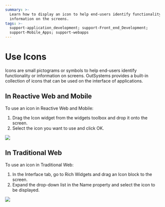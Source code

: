 ```yaml
---
summary: >-
  Learn how to display an icon to help end-users identify functionality or
  information on the screens.
tags: >-
  support-application_development; support-Front_end_Development;
  support-Mobile_Apps; support-webapps
---
```


# Use Icons

Icons are small pictograms or symbols to help end-users identify functionality or information on screens. OutSystems provides a built-in collection of icons that can be used on the interface of applications.

## In Reactive Web and Mobile

To use an icon in Reactive Web and Mobile:

1. Drag the Icon widget from the widgets toolbox and drop it onto the screen.
2. Select the icon you want to use and click OK. 

![](https://github.com/danielmarquespt/docs-product/tree/e7ea3f444d5129dab245c69ab72ae091554bc4fb/src/develop/ui/image/images/use-icons-mobile.png?width=750)

## In Traditional Web

To use an icon in Traditional Web:

1. In the Interface tab, go to Rich Widgets and drag an Icon block to the screen. 
2. Expand the drop-down list in the Name property and select the icon to be displayed. 

![](https://github.com/danielmarquespt/docs-product/tree/e7ea3f444d5129dab245c69ab72ae091554bc4fb/src/develop/ui/image/images/use-icons-web.png?width=750)

